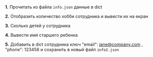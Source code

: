 **1.** Прочитать из файла `info.json` данные в dict
 
**2.** Отобразить количество хобби сотрудника и вывести их на екран
 
**3.** Сколько детей у сотрудника
 
**4.** Вывести имя старшего ребенка

**5.** Добавить в dict сотрудника ключ "email": jane@company.com , "phone": 123456
 и сохранить в новый файл `info2.json`